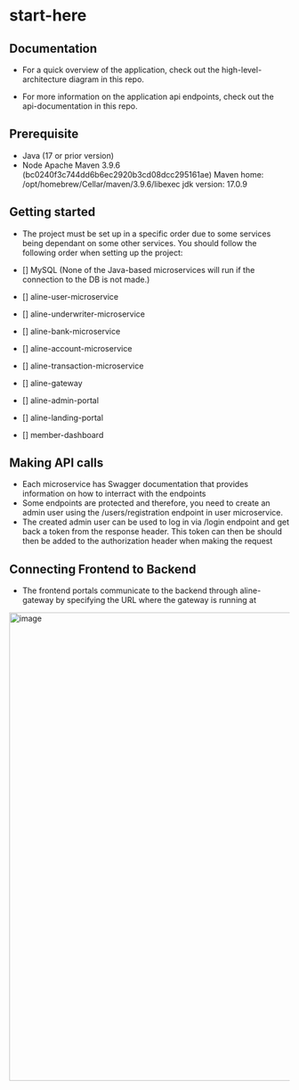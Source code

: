# start-here

## Documentation

- For a quick overview of the application, check out the high-level-architecture diagram in this repo.

- For more information on the application api endpoints, check out the api-documentation in this repo.

## Prerequisite

- Java (17 or prior version)
- Node
Apache Maven 3.9.6 (bc0240f3c744dd6b6ec2920b3cd08dcc295161ae)
Maven home: /opt/homebrew/Cellar/maven/3.9.6/libexec
jdk version: 17.0.9

## Getting started

- The project must be set up in a specific order due to some services being dependant on some other services. You should follow the following order when setting up the project:

- [] MySQL (None of the Java-based microservices will run if the connection to the DB is not made.)
- [] aline-user-microservice
- [] aline-underwriter-microservice
- [] aline-bank-microservice
- [] aline-account-microservice
- [] aline-transaction-microservice
- [] aline-gateway
- [] aline-admin-portal
- [] aline-landing-portal
- [] member-dashboard

## Making API calls

- Each microservice has Swagger documentation that provides information on how to interract with the endpoints
- Some endpoints are protected and therefore, you need to create an admin user using the /users/registration endpoint in user microservice.
- The created admin user can be used to log in via /login endpoint and get back a token from the response header. This token can then be should then be added to the authorization header when making the request

## Connecting Frontend to Backend

- The frontend portals communicate to the backend through aline-gateway by specifying the URL where the gateway is running at
  
<img width="840" alt="image" src="https://github.com/jhernandez165/capstone/assets/21320002/2830f03a-fbed-4b1b-bdf2-a409e3319141">
